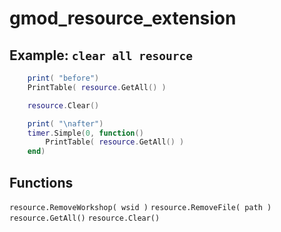 # gmod_resource_extension

## Example: `clear all resource`
```lua
    print( "before")
    PrintTable( resource.GetAll() )

    resource.Clear()

    print( "\nafter")
    timer.Simple(0, function()
        PrintTable( resource.GetAll() )
    end)
```

## Functions
`resource.RemoveWorkshop( wsid )`
`resource.RemoveFile( path )`
`resource.GetAll()`
`resource.Clear()`